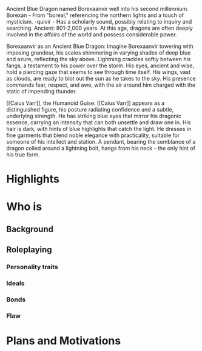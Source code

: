 Ancient Blue Dragon named Borexaanvir well into his second millennium.
Borexan - From "boreal," referencing the northern lights and a touch of mysticism.
-quivir - Has a scholarly sound, possibly relating to inquiry and searching.
Ancient: 801-2,000 years. At this age, dragons are often deeply involved in the affairs of the world and possess considerable power.

Borexaanvir as an Ancient Blue Dragon:
Imagine Borexaanvir towering with imposing grandeur, his scales shimmering in varying shades of deep blue and azure, reflecting the sky above. Lightning crackles softly between his fangs, a testament to his power over the storm. His eyes, ancient and wise, hold a piercing gaze that seems to see through time itself. His wings, vast as clouds, are ready to blot out the sun as he takes to the sky. His presence commands fear, respect, and awe, with the air around him charged with the static of impending thunder.

[[Caius Varr]], the Humanoid Guise:
[[Caius Varr]] appears as a distinguished figure, his posture radiating confidence and a subtle, underlying strength. He has striking blue eyes that mirror his dragonic essence, carrying an intensity that can both unsettle and draw one in. His hair is dark, with hints of blue highlights that catch the light. He dresses in fine garments that blend noble elegance with practicality, suitable for someone of his intellect and station. A pendant, bearing the semblance of a dragon coiled around a lightning bolt, hangs from his neck - the only hint of his true form.
# Highlights
# Who is 
## Background
## Roleplaying 
### Personality traits
### Ideals
### Bonds
### Flaw
# Plans and Motivations
